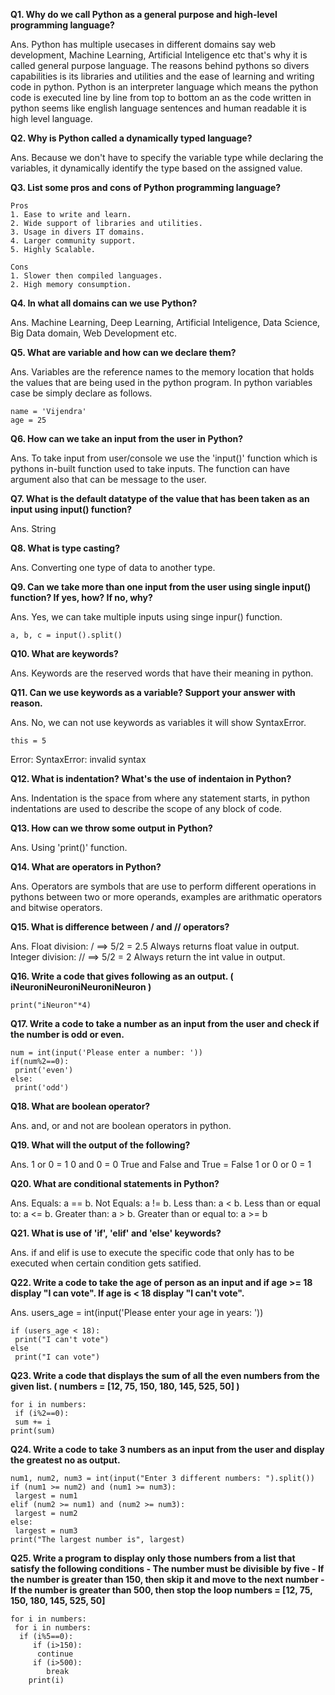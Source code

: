 **Q1. Why do we call Python as a general purpose and high-level programming language?**

Ans. Python has multiple usecases in different domains say web development, Machine Learning, Artificial Inteligence etc that's why it is called         general purpose language. The reasons behind pythons so divers capabilities is its libraries and utilities and the ease of learning and writing code     in python. Python is an interpreter language which means the python code is executed line by line from top to bottom an as the code written in python     seems like english language sentences and human readable it is high level language. 

**Q2. Why is Python called a dynamically typed language?**

Ans. Because we don't have to specify the variable type while declaring the variables, it dynamically identify the type based on the assigned value.

**Q3. List some pros and cons of Python programming language?**
		
	Pros
	1. Ease to write and learn.
	2. Wide support of libraries and utilities.
	3. Usage in divers IT domains.
	4. Larger community support.
	5. Highly Scalable.

	Cons
	1. Slower then compiled languages.
	2. High memory consumption.
    
**Q4. In what all domains can we use Python?**

Ans. Machine Learning, Deep Learning, Artificial Inteligence, Data Science, Big Data domain, Web Development etc.

**Q5. What are variable and how can we declare them?**

Ans. Variables are the reference names to the memory location that holds the values that are being used in the python program. In python variables case be simply declare as follows.

	name = 'Vijendra'
	age = 25
              
**Q6. How can we take an input from the user in Python?**

Ans. To take input from user/console we use the 'input()' function which is pythons in-built function used to take inputs. The function can have argument       also that can be message to the user.        

**Q7. What is the default datatype of the value that has been taken as an input using input() function?**

Ans. String

**Q8. What is type casting?**

Ans. Converting one type of data to another type.

**Q9. Can we take more than one input from the user using single input() function? If yes, how? If no, why?**

Ans. Yes, we can take multiple inputs using singe inpur() function.
	
	a, b, c = input().split()
    
**Q10. What are keywords?**

Ans. Keywords are the reserved words that have their meaning in python.

**Q11. Can we use keywords as a variable? Support your answer with reason.**

Ans. No, we can not use keywords as variables it will show SyntaxError.
	
	this = 5

Error: SyntaxError: invalid syntax
    
**Q12. What is indentation? What's the use of indentaion in Python?**

Ans. Indentation is the space from where any statement starts, in python indentations are used to describe the scope of any block of code.

**Q13. How can we throw some output in Python?**

Ans. Using 'print()' function.

**Q14. What are operators in Python?**

Ans. Operators are symbols that are use to perform different operations in pythons between two or more operands, examples are arithmatic operators and bitwise operators.

**Q15. What is difference between / and // operators?**

Ans. Float division: / ==>  5/2 = 2.5 Always returns float value in output.
     Integer division: // ==> 5/2 = 2 Always return the int value in output.
     
**Q16. Write a code that gives following as an output. ( iNeuroniNeuroniNeuroniNeuron )**

	print("iNeuron"*4)

**Q17. Write a code to take a number as an input from the user and check if the number is odd or even.**

	num = int(input('Please enter a number: '))
	if(num%2==0):
	 print('even')
	else:
	 print('odd')
        
**Q18. What are boolean operator?**

Ans. and, or and not are boolean operators in python.
    
**Q19. What will the output of the following?**

Ans. 1 or 0 = 1
     0 and 0 = 0
     True and False and True = False
     1 or 0 or 0 = 1
     
**Q20. What are conditional statements in Python?**

Ans. Equals: a == b.
     Not Equals: a != b.
     Less than: a < b.
     Less than or equal to: a <= b.
     Greater than: a > b.
     Greater than or equal to: a >= b
     
**Q21. What is use of 'if', 'elif' and 'else' keywords?**

Ans. if and elif is use to execute the specific code that only has to be executed when certain condition gets satified.

**Q22. Write a code to take the age of person as an input and if age >= 18 display "I can vote". If age is < 18 display "I can't vote".**

Ans. users_age = int(input('Please enter your age in years: '))

	if (users_age < 18):
	 print("I can't vote")
	else
	 print("I can vote")
        
**Q23. Write a code that displays the sum of all the even numbers from the given list. ( numbers = [12, 75, 150, 180, 145, 525, 50] )**

	for i in numbers:
	 if (i%2==0):
	 sum += i
	print(sum)
     
**Q24. Write a code to take 3 numbers as an input from the user and display the greatest no as output.**

	num1, num2, num3 = int(input("Enter 3 different numbers: ").split())
	if (num1 >= num2) and (num1 >= num3):
	 largest = num1
	elif (num2 >= num1) and (num2 >= num3):
	 largest = num2
	else:
	 largest = num3
	print("The largest number is", largest)
     
**Q25. Write a program to display only those numbers from a list that satisfy the following conditions
    - The number must be divisible by five
    - If the number is greater than 150, then skip it and move to the next number
    - If the number is greater than 500, then stop the loop
    numbers = [12, 75, 150, 180, 145, 525, 50]**
		
	for i in numbers:
	 for i in numbers:
	  if (i%5==0):
		 if (i>150):
		  continue
		 if (i>500):
			break
		print(i)


